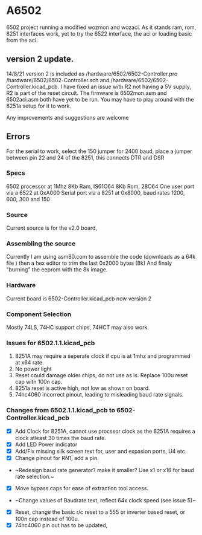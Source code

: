 # A6502
 6502 project running a modified wozmon and wozaci.
 As it stands ram, rom, 8251 interfaces work, yet to try the 6522 interface, the aci or loading basic from the aci.
  
 ## version 2 update.
 14/8/21 version 2 is included as /hardware/6502/6502-Controller.pro /hardware/6502/6502-Controller.sch and /hardware/6502/6502-Controller.kicad_pcb.
 I have fixed an issue with R2 not having a 5V supply, R2 is part of the reset circuit.
 The firmware is 6502mon.asm and 6502aci.asm both have yet to be run.
 You may have to play around with the 8251a setup for it to work.
 
 Any improvements and suggestions are welcome

 ## Errors
  For the serial to work, select the 150 jumper for 2400 baud, place a jumper between pin 22 and 24 of the 8251, this connects DTR and DSR
  

 ### Specs
 6502 processor at 1Mhz
 8Kb Ram, IS61C64
 8Kb Rom, 28C64
 One user port via a 6522 at 0xA000
 Serial port via a 8251 at 0x8000, baud rates 1200, 600, 300 and 150
 
 ### Source
 Current source is for the v2.0 board, 
 
 ### Assembling the source
 Currently I am using asm80.com to assemble the code (downloads as a 64k file ) then a hex editor to trim the last 0x2000 bytes (8k)
 And finaly "burning" the eeprom with the 8k image.

 ### Hardware
 Current board is 6502-Controller.kicad_pcb now version 2

 ### Component Selection
 Mostly 74LS, 74HC support chips, 74HCT may also work.

 ### Issues for 6502.1.1.kicad_pcb
 1.  8251A may require a seperate clock if cpu is at 1mhz and programmed at x64 rate.
 2.  No power light 
 3.  Reset could damage older chips, do not use as is. Replace 100u reset cap with 100n cap.
 4.  8251a reset is active high, not low as shown on board.
 5.  74hc4060 incorrect pinout, leading to misleading baud rate signals.

 ### Changes from 6502.1.1.kicad_pcb to 6502-Controller.kicad_pcb
 - [x]  Add Clock for 8251A, cannot use procssor clock as the 8251A requires a clock atleast 30 times the baud rate. 
 - [x]  Add LED Power indicator 
 - [x]  Add/Fix missing silk screen text for, user and expasion ports, U4 etc 
 - [x]  Change pinout for RN1, add a pin. 
 -  ~Redesign baud rate generator? make it smaller? Use x1 or x16 for baud rate selection.~
 - [x]  Move bypass caps for ease of extraction tool access. 
 - ~Change values of Baudrate text, reflect 64x clock speed (see issue 5)~
 - [x]  Reset, change the basic r/c reset to a 555 or inverter based reset, or 100n cap instead of 100u. 
 - [x]  74hc4060 pin out has to be updated, 
